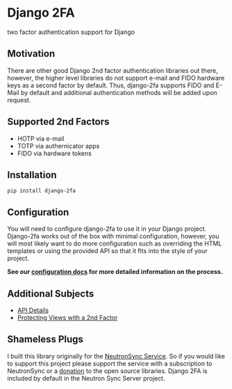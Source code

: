 # Django 2FA

two factor authentication support for Django

## Motivation

There are other good Django 2nd factor authentication libraries out there, however, the higher level libraries do not support e-mail and FIDO hardware keys as a second factor by default. Thus, django-2fa supports FIDO and E-Mail by default and additional authentication methods will be added upon request.

## Supported 2nd Factors

- HOTP via e-mail
- TOTP via authernicator apps
- FIDO via hardware tokens

## Installation

`pip install django-2fa`

## Configuration

You will need to configure django-2fa to use it in your Django project. Django-2fa works out of the box with minimal configuration, however, you will most likely want to do more configuration such as overriding the HTML templates or using the provided API so that it fits into the style of your project.

**See our [configuration docs](https://github.com/neutron-sync/django-2fa/blob/main/docs/config.md) for more detailed information on the process.**

## Additional Subjects

- [API Details](https://github.com/neutron-sync/django-2fa/blob/main/docs/api.md)
- [Protecting Views with a 2nd Factor](https://github.com/neutron-sync/django-2fa/blob/main/docs/protecting-views.md)

## Shameless Plugs

I built this library originally for the [NeutronSync Service](https://www.neutronsync.com/). So if you would like to support this project please support the service with a subscription to NeutronSync or a [donation](https://github.com/sponsors/neutron-sync) to the open source libraries. Django 2FA is included by default in the Neutron Sync Server project.
